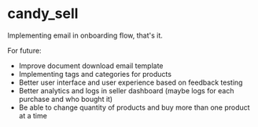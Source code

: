 # candy_sell

Implementing email in onboarding flow, that's it.

For future:
- Improve document download email template
- Implementing tags and categories for products
- Better user interface and user experience based on feedback testing
- Better analytics and logs in seller dashboard (maybe logs for each purchase and who bought it)
- Be able to change quantity of products and buy more than one product at a time